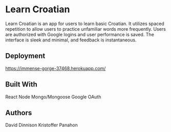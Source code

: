 # Learn Croatian

Learn Croatian is an app for users to learn basic Croatian. It utilizes spaced repetition to allow users to practice unfamiliar words more frequently. Users are authorized with Google logins and user performance is saved. The interface is sleek and minimal, and feedback is instantaneous.

## Deployment

https://immense-gorge-37468.herokuapp.com/

## Built With

React
Node
Mongo/Mongoose
Google OAuth

## Authors

David Dinnison
Kristoffer Panahon
